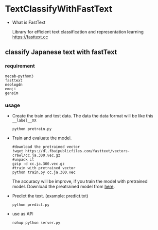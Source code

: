 # TextClassifyWithFastText
- What is FastText

    Library for efficient text classification and representation learning
https://fasttext.cc

## classify Japanese text with fastText

### requirement
```
mecab-python3 
fasttext
neologdn
emoji
gensim
```

### usage 
- Create the train and test data. The data the data format will be like this ```__label__XX```

     ```python pretrain.py``` 

- Train and evaluate the model.
     
     ```
     #download the pretrained vector 
     !wget https://dl.fbaipublicfiles.com/fasttext/vectors-crawl/cc.ja.300.vec.gz
     #unpack it
     gzip -d cc.ja.300.vec.gz 
     #train with pretrained vector
     python train.py cc.ja.300.vec
     ```
     
     The accuracy will be improve, if you train the model with pretrained model. 
     Download the preatrained model from [here](https://fasttext.cc/docs/en/crawl-vectors.html).
     
     
- Predict the text. (example: predict.txt)

     ```python predict.py``` 
- use as API

     ``` nohup python server.py ```
